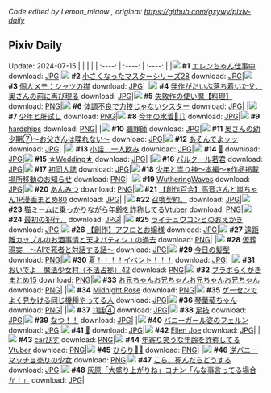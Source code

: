 *Code edited by Lemon_miaow , original: https://github.com/gxywy/pixiv-daily*
## Pixiv Daily 
Update: 2024-07-15
|      |      |      |
| :----: | :----: | :----: |
|![](https://pximg.lemonmiaow.xyz/c/240x480/img-master/img/2024/07/13/00/00/21/120472631_p0_master1200.jpg) **#1** [エレンちゃん仕事中](https://www.pixiv.net/artworks/120472631) download: [JPG](https://pximg.lemonmiaow.xyz/img-original/img/2024/07/13/00/00/21/120472631_p0.jpg)|![](https://pximg.lemonmiaow.xyz/c/240x480/img-master/img/2024/07/14/09/40/33/120505287_p0_master1200.jpg) **#2** [小さくなったマスターシリーズ28](https://www.pixiv.net/artworks/120505287) download: [JPG](https://pximg.lemonmiaow.xyz/img-original/img/2024/07/14/09/40/33/120505287_p0.jpg)|![](https://pximg.lemonmiaow.xyz/c/240x480/img-master/img/2024/07/13/06/00/08/120479009_p0_master1200.jpg) **#3** [個人メモ：シャツの襟](https://www.pixiv.net/artworks/120479009) download: [JPG](https://pximg.lemonmiaow.xyz/img-original/img/2024/07/13/06/00/08/120479009_p0.jpg)|
|![](https://pximg.lemonmiaow.xyz/c/240x480/img-master/img/2024/07/13/01/42/17/120473059_p0_master1200.jpg) **#4** [発作がだいぶ落ち着いた父、奥さんの前に再び現る](https://www.pixiv.net/artworks/120473059) download: [JPG](https://pximg.lemonmiaow.xyz/img-original/img/2024/07/13/01/42/17/120473059_p0.jpg)|![](https://pximg.lemonmiaow.xyz/c/240x480/img-master/img/2024/07/13/10/28/09/120482946_p0_master1200.jpg) **#5** [失敗作の使い魔【料理】](https://www.pixiv.net/artworks/120482946) download: [PNG](https://pximg.lemonmiaow.xyz/img-original/img/2024/07/13/10/28/09/120482946_p0.png)|![](https://pximg.lemonmiaow.xyz/c/240x480/img-master/img/2024/07/13/19/33/14/120494549_p0_master1200.jpg) **#6** [体調不良で力技じゃないシスター](https://www.pixiv.net/artworks/120494549) download: [JPG](https://pximg.lemonmiaow.xyz/img-original/img/2024/07/13/19/33/14/120494549_p0.jpg)|
|![](https://pximg.lemonmiaow.xyz/c/240x480/img-master/img/2024/07/14/15/51/12/120520179_p0_master1200.jpg) **#7** [少年と肝試し](https://www.pixiv.net/artworks/120520179) download: [PNG](https://pximg.lemonmiaow.xyz/img-original/img/2024/07/14/15/51/12/120520179_p0.png)|![](https://pximg.lemonmiaow.xyz/c/240x480/img-master/img/2024/07/14/00/00/19/120503291_p0_master1200.jpg) **#8** [今年の水着🌊🩱](https://www.pixiv.net/artworks/120503291) download: [JPG](https://pximg.lemonmiaow.xyz/img-original/img/2024/07/14/00/00/19/120503291_p0.jpg)|![](https://pximg.lemonmiaow.xyz/c/240x480/img-master/img/2024/07/13/00/00/21/120472627_p0_master1200.jpg) **#9** [hardships](https://www.pixiv.net/artworks/120472627) download: [PNG](https://pximg.lemonmiaow.xyz/img-original/img/2024/07/13/00/00/21/120472627_p0.png)|
|![](https://pximg.lemonmiaow.xyz/c/240x480/img-master/img/2024/07/14/00/02/03/120503576_p0_master1200.jpg) **#10** [聴罪師](https://www.pixiv.net/artworks/120503576) download: [JPG](https://pximg.lemonmiaow.xyz/img-original/img/2024/07/14/00/02/03/120503576_p0.jpg)|![](https://pximg.lemonmiaow.xyz/c/240x480/img-master/img/2024/07/14/00/06/50/120503842_p0_master1200.jpg) **#11** [奥さんの幼少期⑦〜お父さんは喋れない〜](https://www.pixiv.net/artworks/120503842) download: [JPG](https://pximg.lemonmiaow.xyz/img-original/img/2024/07/14/00/06/50/120503842_p0.jpg)|![](https://pximg.lemonmiaow.xyz/c/240x480/img-master/img/2024/07/13/20/50/06/120496786_p0_master1200.jpg) **#12** [あそんでよッッ](https://www.pixiv.net/artworks/120496786) download: [JPG](https://pximg.lemonmiaow.xyz/img-original/img/2024/07/13/20/50/06/120496786_p0.jpg)|
|![](https://pximg.lemonmiaow.xyz/c/240x480/img-master/img/2024/07/13/20/07/18/120495579_p0_master1200.jpg) **#13** [小話＿一人飲み](https://www.pixiv.net/artworks/120495579) download: [JPG](https://pximg.lemonmiaow.xyz/img-original/img/2024/07/13/20/07/18/120495579_p0.jpg)|![](https://pximg.lemonmiaow.xyz/c/240x480/img-master/img/2024/07/13/00/00/12/120472596_p0_master1200.jpg) **#14** [🍑](https://www.pixiv.net/artworks/120472596) download: [JPG](https://pximg.lemonmiaow.xyz/img-original/img/2024/07/13/00/00/12/120472596_p0.jpg)|![](https://pximg.lemonmiaow.xyz/c/240x480/img-master/img/2024/07/13/01/05/55/120474998_p0_master1200.jpg) **#15** [☆Wedding★](https://www.pixiv.net/artworks/120474998) download: [JPG](https://pximg.lemonmiaow.xyz/img-original/img/2024/07/13/01/05/55/120474998_p0.jpg)|
|![](https://pximg.lemonmiaow.xyz/c/240x480/img-master/img/2024/07/13/00/38/23/120474229_p0_master1200.jpg) **#16** [パルクール若君](https://www.pixiv.net/artworks/120474229) download: [JPG](https://pximg.lemonmiaow.xyz/img-original/img/2024/07/13/00/38/23/120474229_p0.jpg)|![](https://pximg.lemonmiaow.xyz/c/240x480/img-master/img/2024/07/13/00/00/50/120472759_p0_master1200.jpg) **#17** [初同人誌](https://www.pixiv.net/artworks/120472759) download: [JPG](https://pximg.lemonmiaow.xyz/img-original/img/2024/07/13/00/00/50/120472759_p0.jpg)|![](https://pximg.lemonmiaow.xyz/c/240x480/img-master/img/2024/07/13/13/46/54/120486686_p0_master1200.jpg) **#18** [少年と祟り神～本編～※作品掲載場所移動のお知らせ](https://www.pixiv.net/artworks/120486686) download: [PNG](https://pximg.lemonmiaow.xyz/img-original/img/2024/07/13/13/46/54/120486686_p0.png)|
|![](https://pximg.lemonmiaow.xyz/c/240x480/img-master/img/2024/07/13/10/38/53/120483141_p0_master1200.jpg) **#19** [WutheringWaves](https://www.pixiv.net/artworks/120483141) download: [JPG](https://pximg.lemonmiaow.xyz/img-original/img/2024/07/13/10/38/53/120483141_p0.jpg)|![](https://pximg.lemonmiaow.xyz/c/240x480/img-master/img/2024/07/14/23/26/59/120534502_p0_master1200.jpg) **#20** [あんみつ](https://www.pixiv.net/artworks/120534502) download: [PNG](https://pximg.lemonmiaow.xyz/img-original/img/2024/07/14/23/26/59/120534502_p0.png)|![](https://pximg.lemonmiaow.xyz/c/240x480/img-master/img/2024/07/13/00/02/20/120472932_p0_master1200.jpg) **#21** [【創作百合】高音さんと嵐ちゃん1P漫画まとめ80](https://www.pixiv.net/artworks/120472932) download: [JPG](https://pximg.lemonmiaow.xyz/img-original/img/2024/07/13/00/02/20/120472932_p0.jpg)|
|![](https://pximg.lemonmiaow.xyz/c/240x480/img-master/img/2024/07/13/13/11/00/120486074_p0_master1200.jpg) **#22** [召喚契約。](https://www.pixiv.net/artworks/120486074) download: [JPG](https://pximg.lemonmiaow.xyz/img-original/img/2024/07/13/13/11/00/120486074_p0.jpg)|![](https://pximg.lemonmiaow.xyz/c/240x480/img-master/img/2024/07/13/20/41/53/120496573_p0_master1200.jpg) **#23** [猫ミームに乗っかりながら年齢を詐称してるVtuber](https://www.pixiv.net/artworks/120496573) download: [PNG](https://pximg.lemonmiaow.xyz/img-original/img/2024/07/13/20/41/53/120496573_p0.png)|![](https://pximg.lemonmiaow.xyz/c/240x480/img-master/img/2024/07/14/03/01/16/120507833_p0_master1200.jpg) **#24** [最初の犯行。](https://www.pixiv.net/artworks/120507833) download: [JPG](https://pximg.lemonmiaow.xyz/img-original/img/2024/07/14/03/01/16/120507833_p0.jpg)|
|![](https://pximg.lemonmiaow.xyz/c/240x480/img-master/img/2024/07/13/23/00/57/120501253_p0_master1200.jpg) **#25** [ライチュウコンビのおえかき](https://www.pixiv.net/artworks/120501253) download: [JPG](https://pximg.lemonmiaow.xyz/img-original/img/2024/07/13/23/00/57/120501253_p0.jpg)|![](https://pximg.lemonmiaow.xyz/c/240x480/img-master/img/2024/07/13/00/02/41/120472960_p0_master1200.jpg) **#26** [【創作】アフロとお嬢様](https://www.pixiv.net/artworks/120472960) download: [JPG](https://pximg.lemonmiaow.xyz/img-original/img/2024/07/13/00/02/41/120472960_p0.jpg)|![](https://pximg.lemonmiaow.xyz/c/240x480/img-master/img/2024/07/14/18/49/14/120524902_p0_master1200.jpg) **#27** [遠距離カップルのお酒事情と天才パティシエの過去](https://www.pixiv.net/artworks/120524902) download: [PNG](https://pximg.lemonmiaow.xyz/img-original/img/2024/07/14/18/49/14/120524902_p0.png)|
|![](https://pximg.lemonmiaow.xyz/c/240x480/img-master/img/2024/07/14/15/04/55/120519160_p0_master1200.jpg) **#28** [仮葬現実　〜AIで死者と対話する話〜](https://www.pixiv.net/artworks/120519160) download: [JPG](https://pximg.lemonmiaow.xyz/img-original/img/2024/07/14/15/04/55/120519160_p0.jpg)|![](https://pximg.lemonmiaow.xyz/c/240x480/img-master/img/2024/07/14/16/17/35/120520763_p0_master1200.jpg) **#29** [今日の髪型](https://www.pixiv.net/artworks/120520763) download: [PNG](https://pximg.lemonmiaow.xyz/img-original/img/2024/07/14/16/17/35/120520763_p0.png)|![](https://pximg.lemonmiaow.xyz/c/240x480/img-master/img/2024/07/14/01/58/24/120506782_p0_master1200.jpg) **#30** [夏！！！！イベント！！！](https://www.pixiv.net/artworks/120506782) download: [JPG](https://pximg.lemonmiaow.xyz/img-original/img/2024/07/14/01/58/24/120506782_p0.jpg)|
|![](https://pximg.lemonmiaow.xyz/c/240x480/img-master/img/2024/07/13/12/00/24/120484614_p0_master1200.jpg) **#31** [おいでよ　魔法少女村（不法占拠）42](https://www.pixiv.net/artworks/120484614) download: [PNG](https://pximg.lemonmiaow.xyz/img-original/img/2024/07/13/12/00/24/120484614_p0.png)|![](https://pximg.lemonmiaow.xyz/c/240x480/img-master/img/2024/07/13/08/32/18/120480935_p0_master1200.jpg) **#32** [ブラボらくがきまとめ15](https://www.pixiv.net/artworks/120480935) download: [PNG](https://pximg.lemonmiaow.xyz/img-original/img/2024/07/13/08/32/18/120480935_p0.png)|![](https://pximg.lemonmiaow.xyz/c/240x480/img-master/img/2024/07/13/23/01/34/120500836_p0_master1200.jpg) **#33** [お兄ちゃんお兄ちゃんお兄ちゃんお兄ちゃん](https://www.pixiv.net/artworks/120500836) download: [PNG](https://pximg.lemonmiaow.xyz/img-original/img/2024/07/13/23/01/34/120500836_p0.png)|
|![](https://pximg.lemonmiaow.xyz/c/240x480/img-master/img/2024/07/14/01/03/53/120505586_p0_master1200.jpg) **#34** [Midnight Rose](https://www.pixiv.net/artworks/120505586) download: [PNG](https://pximg.lemonmiaow.xyz/img-original/img/2024/07/14/01/03/53/120505586_p0.png)|![](https://pximg.lemonmiaow.xyz/c/240x480/img-master/img/2024/07/14/17/20/22/120522368_p0_master1200.jpg) **#35** [ゲーセンでよく見かける同じ機種やってる人](https://www.pixiv.net/artworks/120522368) download: [JPG](https://pximg.lemonmiaow.xyz/img-original/img/2024/07/14/17/20/22/120522368_p0.jpg)|![](https://pximg.lemonmiaow.xyz/c/240x480/img-master/img/2024/07/13/00/04/27/120473074_p0_master1200.jpg) **#36** [琴葉葵ちゃん](https://www.pixiv.net/artworks/120473074) download: [PNG](https://pximg.lemonmiaow.xyz/img-original/img/2024/07/13/00/04/27/120473074_p0.png)|
|![](https://pximg.lemonmiaow.xyz/c/240x480/img-master/img/2024/07/13/20/00/19/120495305_p0_master1200.jpg) **#37** [11話④](https://www.pixiv.net/artworks/120495305) download: [JPG](https://pximg.lemonmiaow.xyz/img-original/img/2024/07/13/20/00/19/120495305_p0.jpg)|![](https://pximg.lemonmiaow.xyz/c/240x480/img-master/img/2024/07/14/12/56/03/120516520_p0_master1200.jpg) **#38** [足技](https://www.pixiv.net/artworks/120516520) download: [JPG](https://pximg.lemonmiaow.xyz/img-original/img/2024/07/14/12/56/03/120516520_p0.jpg)|![](https://pximg.lemonmiaow.xyz/c/240x480/img-master/img/2024/07/13/21/42/36/120498537_p0_master1200.jpg) **#39** [なつ！！](https://www.pixiv.net/artworks/120498537) download: [JPG](https://pximg.lemonmiaow.xyz/img-original/img/2024/07/13/21/42/36/120498537_p0.jpg)|
|![](https://pximg.lemonmiaow.xyz/c/240x480/img-master/img/2024/07/13/19/10/20/120493921_p0_master1200.jpg) **#40** [バニーガール姿のフェルン](https://www.pixiv.net/artworks/120493921) download: [JPG](https://pximg.lemonmiaow.xyz/img-original/img/2024/07/13/19/10/20/120493921_p0.jpg)|![](https://pximg.lemonmiaow.xyz/c/240x480/img-master/img/2024/07/14/00/00/22/120503309_p0_master1200.jpg) **#41** [🦈](https://www.pixiv.net/artworks/120503309) download: [JPG](https://pximg.lemonmiaow.xyz/img-original/img/2024/07/14/00/00/22/120503309_p0.jpg)|![](https://pximg.lemonmiaow.xyz/c/240x480/img-master/img/2024/07/13/00/00/24/120472652_p0_master1200.jpg) **#42** [Ellen Joe](https://www.pixiv.net/artworks/120472652) download: [JPG](https://pximg.lemonmiaow.xyz/img-original/img/2024/07/13/00/00/24/120472652_p0.jpg)|
|![](https://pximg.lemonmiaow.xyz/c/240x480/img-master/img/2024/07/13/17/24/42/120491129_p0_master1200.jpg) **#43** [carぴす](https://www.pixiv.net/artworks/120491129) download: [PNG](https://pximg.lemonmiaow.xyz/img-original/img/2024/07/13/17/24/42/120491129_p0.png)|![](https://pximg.lemonmiaow.xyz/c/240x480/img-master/img/2024/07/14/21/16/40/120529689_p0_master1200.jpg) **#44** [年寄り笑うな年齢を詐称してるVtuber](https://www.pixiv.net/artworks/120529689) download: [PNG](https://pximg.lemonmiaow.xyz/img-original/img/2024/07/14/21/16/40/120529689_p0.png)|![](https://pximg.lemonmiaow.xyz/c/240x480/img-master/img/2024/07/14/00/00/37/120503394_p0_master1200.jpg) **#45** [ひらり🌸🫧](https://www.pixiv.net/artworks/120503394) download: [PNG](https://pximg.lemonmiaow.xyz/img-original/img/2024/07/14/00/00/37/120503394_p0.png)|
|![](https://pximg.lemonmiaow.xyz/c/240x480/img-master/img/2024/07/13/22/05/54/120499365_p0_master1200.jpg) **#46** [逆バニーマッチョ売りの少女](https://www.pixiv.net/artworks/120499365) download: [PNG](https://pximg.lemonmiaow.xyz/img-original/img/2024/07/13/22/05/54/120499365_p0.png)|![](https://pximg.lemonmiaow.xyz/c/240x480/img-master/img/2024/07/13/20/33/21/120496347_p0_master1200.jpg) **#47** [こら、死んだらどうする](https://www.pixiv.net/artworks/120496347) download: [JPG](https://pximg.lemonmiaow.xyz/img-original/img/2024/07/13/20/33/21/120496347_p0.jpg)|![](https://pximg.lemonmiaow.xyz/c/240x480/img-master/img/2024/07/13/16/25/14/120489789_p0_master1200.jpg) **#48** [灰原「大盛り上がりね」コナン「んな事言ってる場合か！」](https://www.pixiv.net/artworks/120489789) download: [JPG](https://pximg.lemonmiaow.xyz/img-original/img/2024/07/13/16/25/14/120489789_p0.jpg)|
